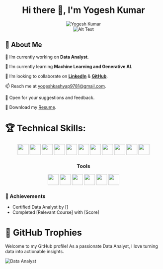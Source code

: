 

<div align="center">
  <h1>Hi there 👋, I'm Yogesh Kumar</h1>
</div>


<div align="center">
  <img src="https://readme-typing-svg.demolab.com/?lines=A+passionate+Data+Analyst+from+India;&font=Fira%20Code&center=true&width=400&height=45&color=%2337bcf7&vCenter=true&size=18&pause=1000" alt="Yogesh Kumar" />
</div>

<div align="center">
  <img src="https://camo.githubusercontent.com/7de37139d0b4c1ce40865e799b446c0e963a3dd8fb68d239707237c40604fa3d/68747470733a2f2f63646e2e6472696262626c652e636f6d2f75736572732f3733303730332f73637265656e73686f74732f363538313234332f6176656e746f2e676966" alt="Alt Text" />
</div>

## 🚀 About Me

🔭 I’m currently working on **Data Analyst**.

🌱 I’m currently learning **Machine Learning and Generative AI**.

👯 I’m looking to collaborate on **[LinkedIn](https://www.linkedin.com/in/yogesh-kumar-9618a21b5/)** & **[GitHub](https://github.com/yogeshk1234)**.

📫 Reach me at [yogeshkashyap9781@gmail.com](mailto:yogeshkashyap9781@gmail.com).

💬 Open for your suggestions and feedback.

📄 Download my [Resume](https://drive.google.com/drive/u/1/folders/10HbBs8SXX52DNi6bYWqmtTduHLkTd9xU).


# 🏆 Technical Skills:

###
<div align="center">

<img src="https://img.shields.io/badge/-Python-3776AB?style=flat-square&logo=python&logoColor=white" height="35">
<img src="https://img.shields.io/badge/-Numpy-E34F26?style=flat-square&logo=Numpy&logoColor=white" height="35">
<img src="https://img.shields.io/badge/-Pandas-150458?style=flat-square&logo=pandas" height="35">
<img src="https://img.shields.io/badge/-Matplotlib-007ACC?style=flat-square&logo=matplotlib" height="35">
<img src="https://img.shields.io/badge/-Seaborn-3776AB?style=flat-square&logo=seaborn" height="35">

<img src="https://img.shields.io/badge/-MySQL-4479A1?style=flat-square&logo=mysql&logoColor=white" height="35">
<img src="https://img.shields.io/badge/-Power_BI-F2C811?style=flat-square&logo=power-bi&logoColor=black" height="35">
<img src="https://img.shields.io/badge/-Excel-217346?style=flat-square&logo=microsoft-excel&logoColor=white" height="35">
<img src="https://img.shields.io/badge/-GitHub-181717?style=flat-square&logo=github" height="35">
<img src="https://img.shields.io/badge/-BeautifulSoup-3776AB?style=flat-square&logo=beautifulsoup&logoColor=white" height="35">
<img src="https://img.shields.io/badge/-Selenium-43B02A?style=flat-square&logo=selenium&logoColor=white" height="35">

### Tools

<img src="https://img.shields.io/badge/-Jupyter_Notebook-F37626?style=flat-square&logo=jupyter&logoColor=white" height="35">
<img src="https://img.shields.io/badge/-Google_Colab-F9AB00?style=flat-square&logo=google-colab&logoColor=white" height="35">
<img src="https://img.shields.io/badge/-Google_Drive-4285F4?style=flat-square&logo=google-drive&logoColor=white" height="35">
<img src="https://img.shields.io/badge/-GitHub-181717?style=flat-square&logo=github" height="35">
<img src="https://img.shields.io/badge/-PyCharm-000000?style=flat-square&logo=pycharm&logoColor=white" height="35">
<img src="https://img.shields.io/badge/-Slack-4A154B?style=flat-square&logo=slack" height="35">

</div>




### 🌟 Achievements
- Certified Data Analyst by []
- Completed [Relevant Course] with [Score]

# 🏅 GitHub Trophies


Welcome to my GitHub profile! As a passionate Data Analyst, I love turning data into actionable insights.

![Data Analyst](https://camo.githubusercontent.com/f841ccd243e6befc025009bf0d147217661e55ad48c1c34ddef4ac5e5828047a/68747470733a2f2f6769746875622d70726f66696c652d74726f7068792e76657263656c2e6170702f3f757365726e616d653d6861727368616c6b616c6530393131267468656d653d7261646963616c266e6f2d6672616d653d74727565266e6f2d62673d66616c7365266d617267696e2d773d34)


<!--
**yogeshk1234/yogeshk1234** is a ✨ _special_ ✨ repository because its `README.md` (this file) appears on your GitHub profile.

Here are some ideas to get you started:

- 🔭 I’m currently working on ...
- 🌱 I’m currently learning ...
- 👯 I’m looking to collaborate on ...
- 🤔 I’m looking for help with ...
- 💬 Ask me about ...
- 📫 How to reach me: ...
- 😄 Pronouns: ...
- ⚡ Fun fact: ...
-->

